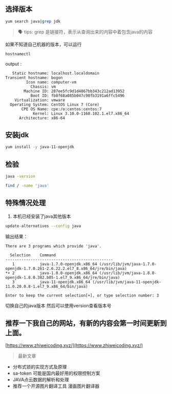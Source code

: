 ## 选择版本

```bash
yum search java|grep jdk
```
> 🗣 tips: grep 是链接符，表示从查询出来的内容中着包含java的内容

如果不知道自己机器的版本，可以运行
```bash
hostnamectl
```

output :
```output
   Static hostname: localhost.localdomain
Transient hostname: bogon
         Icon name: computer-vm
           Chassis: vm
        Machine ID: 287ee5fc9d1d4867bb343c212ad13952
           Boot ID: fb8f68a085b047c98fb3191a6ffc5496
    Virtualization: vmware
  Operating System: CentOS Linux 7 (Core)
       CPE OS Name: cpe:/o:centos:centos:7
            Kernel: Linux 3.10.0-1160.102.1.el7.x86_64
      Architecture: x86-64
```
## 安装jdk
```bash
yum install -y java-11-openjdk
```
## 检验
```bash
java -version
```

```bash
find / -name 'java'
```
## 特殊情况处理
1. 本机已经安装了java其他版本
```bash
update-alternatives --config java
```

输出结果：
```output
There are 3 programs which provide 'java'.

  Selection    Command
-----------------------------------------------
   1           java-1.7.0-openjdk.x86_64 (/usr/lib/jvm/java-1.7.0-openjdk-1.7.0.261-2.6.22.2.el7_8.x86_64/jre/bin/java)
*+ 2           java-1.8.0-openjdk.x86_64 (/usr/lib/jvm/java-1.8.0-openjdk-1.8.0.382.b05-1.el7_9.x86_64/jre/bin/java)
   3           java-11-openjdk.x86_64 (/usr/lib/jvm/java-11-openjdk-11.0.20.0.8-1.el7_9.x86_64/bin/java)

Enter to keep the current selection[+], or type selection number: 3   
```
切换自己的java版本
然后可以使用version查看版本号

## 推荐一下我自己的网站，有新的内容会第一时间更新到上面。
[https://www.zhiweicoding.xyz/](https://www.zhiweicoding.xyz/)
>最新文章
- 分布式锁的实现方式及原理
- sa-token 可能是国内最好用的权限控制方案
- JAVA点云数据的解析和处理
- 推荐一个开源图片翻译工具 漫画图片翻译器